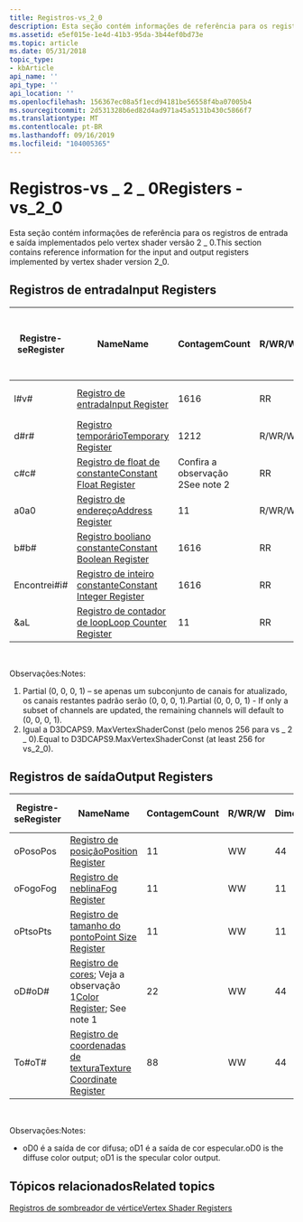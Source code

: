 ```yaml
---
title: Registros-vs_2_0
description: Esta seção contém informações de referência para os registros de entrada e saída implementados pelo vertex shader versão 2 \_ 0.
ms.assetid: e5ef015e-1e4d-41b3-95da-3b44ef0bd73e
ms.topic: article
ms.date: 05/31/2018
topic_type:
- kbArticle
api_name: ''
api_type: ''
api_location: ''
ms.openlocfilehash: 156367ec08a5f1ecd94181be56558f4ba07005b4
ms.sourcegitcommit: 2d531328b6ed82d4ad971a45a5131b430c5866f7
ms.translationtype: MT
ms.contentlocale: pt-BR
ms.lasthandoff: 09/16/2019
ms.locfileid: "104005365"
---
```

# <a name="registers---vs_2_0"></a><span data-ttu-id="c57d1-103">Registros-vs \_ 2 \_ 0</span><span class="sxs-lookup"><span data-stu-id="c57d1-103">Registers - vs\_2\_0</span></span>

<span data-ttu-id="c57d1-104">Esta seção contém informações de referência para os registros de entrada e saída implementados pelo vertex shader versão 2 \_ 0.</span><span class="sxs-lookup"><span data-stu-id="c57d1-104">This section contains reference information for the input and output registers implemented by vertex shader version 2\_0.</span></span>

## <a name="input-registers"></a><span data-ttu-id="c57d1-105">Registros de entrada</span><span class="sxs-lookup"><span data-stu-id="c57d1-105">Input Registers</span></span>



| <span data-ttu-id="c57d1-106">Registre-se</span><span class="sxs-lookup"><span data-stu-id="c57d1-106">Register</span></span> | <span data-ttu-id="c57d1-107">Name</span><span class="sxs-lookup"><span data-stu-id="c57d1-107">Name</span></span>                                                                                      | <span data-ttu-id="c57d1-108">Contagem</span><span class="sxs-lookup"><span data-stu-id="c57d1-108">Count</span></span>      | <span data-ttu-id="c57d1-109">R/W</span><span class="sxs-lookup"><span data-stu-id="c57d1-109">R/W</span></span> | <span data-ttu-id="c57d1-110">\# Portas de leitura</span><span class="sxs-lookup"><span data-stu-id="c57d1-110">\# Read ports</span></span> | <span data-ttu-id="c57d1-111">\# Leituras/InStr</span><span class="sxs-lookup"><span data-stu-id="c57d1-111">\# Reads / inst</span></span> | <span data-ttu-id="c57d1-112">Dimensão</span><span class="sxs-lookup"><span data-stu-id="c57d1-112">Dimension</span></span> | <span data-ttu-id="c57d1-113">RelAddr</span><span class="sxs-lookup"><span data-stu-id="c57d1-113">RelAddr</span></span> | <span data-ttu-id="c57d1-114">Padrões</span><span class="sxs-lookup"><span data-stu-id="c57d1-114">Defaults</span></span>     | <span data-ttu-id="c57d1-115">Requer DCL</span><span class="sxs-lookup"><span data-stu-id="c57d1-115">Requires DCL</span></span> |
|----------|-------------------------------------------------------------------------------------------|------------|-----|---------------|-----------------|-----------|---------|--------------|--------------|
| <span data-ttu-id="c57d1-116">l\#</span><span class="sxs-lookup"><span data-stu-id="c57d1-116">v\#</span></span>      | [<span data-ttu-id="c57d1-117">Registro de entrada</span><span class="sxs-lookup"><span data-stu-id="c57d1-117">Input Register</span></span>](dx9-graphics-reference-asm-vs-registers-input.md)                       | <span data-ttu-id="c57d1-118">16</span><span class="sxs-lookup"><span data-stu-id="c57d1-118">16</span></span>         | <span data-ttu-id="c57d1-119">R</span><span class="sxs-lookup"><span data-stu-id="c57d1-119">R</span></span>   | <span data-ttu-id="c57d1-120">1</span><span class="sxs-lookup"><span data-stu-id="c57d1-120">1</span></span>             | <span data-ttu-id="c57d1-121">Ilimitado</span><span class="sxs-lookup"><span data-stu-id="c57d1-121">Unlimited</span></span>       | <span data-ttu-id="c57d1-122">4</span><span class="sxs-lookup"><span data-stu-id="c57d1-122">4</span></span>         | <span data-ttu-id="c57d1-123">Não</span><span class="sxs-lookup"><span data-stu-id="c57d1-123">No</span></span>      | <span data-ttu-id="c57d1-124">Veja a observação 1</span><span class="sxs-lookup"><span data-stu-id="c57d1-124">See note 1</span></span>   | <span data-ttu-id="c57d1-125">Yes</span><span class="sxs-lookup"><span data-stu-id="c57d1-125">Yes</span></span>          |
| <span data-ttu-id="c57d1-126">d\#</span><span class="sxs-lookup"><span data-stu-id="c57d1-126">r\#</span></span>      | [<span data-ttu-id="c57d1-127">Registro temporário</span><span class="sxs-lookup"><span data-stu-id="c57d1-127">Temporary Register</span></span>](dx9-graphics-reference-asm-vs-registers-temporary.md)               | <span data-ttu-id="c57d1-128">12</span><span class="sxs-lookup"><span data-stu-id="c57d1-128">12</span></span>         | <span data-ttu-id="c57d1-129">R/W</span><span class="sxs-lookup"><span data-stu-id="c57d1-129">R/W</span></span> | <span data-ttu-id="c57d1-130">3</span><span class="sxs-lookup"><span data-stu-id="c57d1-130">3</span></span>             | <span data-ttu-id="c57d1-131">Ilimitado</span><span class="sxs-lookup"><span data-stu-id="c57d1-131">Unlimited</span></span>       | <span data-ttu-id="c57d1-132">4</span><span class="sxs-lookup"><span data-stu-id="c57d1-132">4</span></span>         | <span data-ttu-id="c57d1-133">Não</span><span class="sxs-lookup"><span data-stu-id="c57d1-133">No</span></span>      | <span data-ttu-id="c57d1-134">Nenhum</span><span class="sxs-lookup"><span data-stu-id="c57d1-134">None</span></span>         | <span data-ttu-id="c57d1-135">No</span><span class="sxs-lookup"><span data-stu-id="c57d1-135">No</span></span>           |
| <span data-ttu-id="c57d1-136">c\#</span><span class="sxs-lookup"><span data-stu-id="c57d1-136">c\#</span></span>      | [<span data-ttu-id="c57d1-137">Registro de float de constante</span><span class="sxs-lookup"><span data-stu-id="c57d1-137">Constant Float Register</span></span>](dx9-graphics-reference-asm-vs-registers-constant-float.md)     | <span data-ttu-id="c57d1-138">Confira a observação 2</span><span class="sxs-lookup"><span data-stu-id="c57d1-138">See note 2</span></span> | <span data-ttu-id="c57d1-139">R</span><span class="sxs-lookup"><span data-stu-id="c57d1-139">R</span></span>   | <span data-ttu-id="c57d1-140">1</span><span class="sxs-lookup"><span data-stu-id="c57d1-140">1</span></span>             | <span data-ttu-id="c57d1-141">2</span><span class="sxs-lookup"><span data-stu-id="c57d1-141">2</span></span>               | <span data-ttu-id="c57d1-142">4</span><span class="sxs-lookup"><span data-stu-id="c57d1-142">4</span></span>         | <span data-ttu-id="c57d1-143">a0/aL</span><span class="sxs-lookup"><span data-stu-id="c57d1-143">a0 / aL</span></span> | <span data-ttu-id="c57d1-144">(0, 0, 0, 0)</span><span class="sxs-lookup"><span data-stu-id="c57d1-144">(0, 0, 0, 0)</span></span> | <span data-ttu-id="c57d1-145">No</span><span class="sxs-lookup"><span data-stu-id="c57d1-145">No</span></span>           |
| <span data-ttu-id="c57d1-146">a0</span><span class="sxs-lookup"><span data-stu-id="c57d1-146">a0</span></span>       | [<span data-ttu-id="c57d1-147">Registro de endereço</span><span class="sxs-lookup"><span data-stu-id="c57d1-147">Address Register</span></span>](dx9-graphics-reference-asm-vs-registers-address.md)                   | <span data-ttu-id="c57d1-148">1</span><span class="sxs-lookup"><span data-stu-id="c57d1-148">1</span></span>          | <span data-ttu-id="c57d1-149">R/W</span><span class="sxs-lookup"><span data-stu-id="c57d1-149">R/W</span></span> | <span data-ttu-id="c57d1-150">1</span><span class="sxs-lookup"><span data-stu-id="c57d1-150">1</span></span>             | <span data-ttu-id="c57d1-151">2</span><span class="sxs-lookup"><span data-stu-id="c57d1-151">2</span></span>               | <span data-ttu-id="c57d1-152">4</span><span class="sxs-lookup"><span data-stu-id="c57d1-152">4</span></span>         | <span data-ttu-id="c57d1-153">Não</span><span class="sxs-lookup"><span data-stu-id="c57d1-153">No</span></span>      | <span data-ttu-id="c57d1-154">Nenhum</span><span class="sxs-lookup"><span data-stu-id="c57d1-154">None</span></span>         | <span data-ttu-id="c57d1-155">No</span><span class="sxs-lookup"><span data-stu-id="c57d1-155">No</span></span>           |
| <span data-ttu-id="c57d1-156">b\#</span><span class="sxs-lookup"><span data-stu-id="c57d1-156">b\#</span></span>      | [<span data-ttu-id="c57d1-157">Registro booliano constante</span><span class="sxs-lookup"><span data-stu-id="c57d1-157">Constant Boolean Register</span></span>](dx9-graphics-reference-asm-vs-registers-constant-boolean.md) | <span data-ttu-id="c57d1-158">16</span><span class="sxs-lookup"><span data-stu-id="c57d1-158">16</span></span>         | <span data-ttu-id="c57d1-159">R</span><span class="sxs-lookup"><span data-stu-id="c57d1-159">R</span></span>   | <span data-ttu-id="c57d1-160">1</span><span class="sxs-lookup"><span data-stu-id="c57d1-160">1</span></span>             | <span data-ttu-id="c57d1-161">1</span><span class="sxs-lookup"><span data-stu-id="c57d1-161">1</span></span>               | <span data-ttu-id="c57d1-162">1</span><span class="sxs-lookup"><span data-stu-id="c57d1-162">1</span></span>         | <span data-ttu-id="c57d1-163">Não</span><span class="sxs-lookup"><span data-stu-id="c57d1-163">No</span></span>      | <span data-ttu-id="c57d1-164">FALSE</span><span class="sxs-lookup"><span data-stu-id="c57d1-164">FALSE</span></span>        | <span data-ttu-id="c57d1-165">No</span><span class="sxs-lookup"><span data-stu-id="c57d1-165">No</span></span>           |
| <span data-ttu-id="c57d1-166">Encontrei\#</span><span class="sxs-lookup"><span data-stu-id="c57d1-166">i\#</span></span>      | [<span data-ttu-id="c57d1-167">Registro de inteiro constante</span><span class="sxs-lookup"><span data-stu-id="c57d1-167">Constant Integer Register</span></span>](dx9-graphics-reference-asm-vs-registers-constant-integer.md) | <span data-ttu-id="c57d1-168">16</span><span class="sxs-lookup"><span data-stu-id="c57d1-168">16</span></span>         | <span data-ttu-id="c57d1-169">R</span><span class="sxs-lookup"><span data-stu-id="c57d1-169">R</span></span>   | <span data-ttu-id="c57d1-170">1</span><span class="sxs-lookup"><span data-stu-id="c57d1-170">1</span></span>             | <span data-ttu-id="c57d1-171">1</span><span class="sxs-lookup"><span data-stu-id="c57d1-171">1</span></span>               | <span data-ttu-id="c57d1-172">4</span><span class="sxs-lookup"><span data-stu-id="c57d1-172">4</span></span>         | <span data-ttu-id="c57d1-173">Não</span><span class="sxs-lookup"><span data-stu-id="c57d1-173">No</span></span>      | <span data-ttu-id="c57d1-174">(0, 0, 0, 0)</span><span class="sxs-lookup"><span data-stu-id="c57d1-174">(0, 0, 0, 0)</span></span> | <span data-ttu-id="c57d1-175">No</span><span class="sxs-lookup"><span data-stu-id="c57d1-175">No</span></span>           |
| <span data-ttu-id="c57d1-176">&</span><span class="sxs-lookup"><span data-stu-id="c57d1-176">aL</span></span>       | [<span data-ttu-id="c57d1-177">Registro de contador de loop</span><span class="sxs-lookup"><span data-stu-id="c57d1-177">Loop Counter Register</span></span>](dx9-graphics-reference-asm-vs-registers-loop-counter.md)         | <span data-ttu-id="c57d1-178">1</span><span class="sxs-lookup"><span data-stu-id="c57d1-178">1</span></span>          | <span data-ttu-id="c57d1-179">R</span><span class="sxs-lookup"><span data-stu-id="c57d1-179">R</span></span>   | <span data-ttu-id="c57d1-180">1</span><span class="sxs-lookup"><span data-stu-id="c57d1-180">1</span></span>             | <span data-ttu-id="c57d1-181">2</span><span class="sxs-lookup"><span data-stu-id="c57d1-181">2</span></span>               | <span data-ttu-id="c57d1-182">1</span><span class="sxs-lookup"><span data-stu-id="c57d1-182">1</span></span>         | <span data-ttu-id="c57d1-183">Não</span><span class="sxs-lookup"><span data-stu-id="c57d1-183">No</span></span>      | <span data-ttu-id="c57d1-184">Nenhum</span><span class="sxs-lookup"><span data-stu-id="c57d1-184">None</span></span>         | <span data-ttu-id="c57d1-185">No</span><span class="sxs-lookup"><span data-stu-id="c57d1-185">No</span></span>           |



 

<span data-ttu-id="c57d1-186">Observações:</span><span class="sxs-lookup"><span data-stu-id="c57d1-186">Notes:</span></span>

1.  <span data-ttu-id="c57d1-187">Partial (0, 0, 0, 1) – se apenas um subconjunto de canais for atualizado, os canais restantes padrão serão (0, 0, 0, 1).</span><span class="sxs-lookup"><span data-stu-id="c57d1-187">Partial (0, 0, 0, 1) - If only a subset of channels are updated, the remaining channels will default to (0, 0, 0, 1).</span></span>
2.  <span data-ttu-id="c57d1-188">Igual a D3DCAPS9. MaxVertexShaderConst (pelo menos 256 para vs \_ 2 \_ 0).</span><span class="sxs-lookup"><span data-stu-id="c57d1-188">Equal to D3DCAPS9.MaxVertexShaderConst (at least 256 for vs\_2\_0).</span></span>

## <a name="output-registers"></a><span data-ttu-id="c57d1-189">Registros de saída</span><span class="sxs-lookup"><span data-stu-id="c57d1-189">Output Registers</span></span>



| <span data-ttu-id="c57d1-190">Registre-se</span><span class="sxs-lookup"><span data-stu-id="c57d1-190">Register</span></span> | <span data-ttu-id="c57d1-191">Name</span><span class="sxs-lookup"><span data-stu-id="c57d1-191">Name</span></span>                                                                                          | <span data-ttu-id="c57d1-192">Contagem</span><span class="sxs-lookup"><span data-stu-id="c57d1-192">Count</span></span> | <span data-ttu-id="c57d1-193">R/W</span><span class="sxs-lookup"><span data-stu-id="c57d1-193">R/W</span></span> | <span data-ttu-id="c57d1-194">Dimensão</span><span class="sxs-lookup"><span data-stu-id="c57d1-194">Dimension</span></span> | <span data-ttu-id="c57d1-195">RelAddr</span><span class="sxs-lookup"><span data-stu-id="c57d1-195">RelAddr</span></span> | <span data-ttu-id="c57d1-196">Padrões</span><span class="sxs-lookup"><span data-stu-id="c57d1-196">Defaults</span></span> | <span data-ttu-id="c57d1-197">Requer DCL</span><span class="sxs-lookup"><span data-stu-id="c57d1-197">Requires DCL</span></span> |
|----------|-----------------------------------------------------------------------------------------------|-------|-----|-----------|---------|----------|--------------|
| <span data-ttu-id="c57d1-198">oPos</span><span class="sxs-lookup"><span data-stu-id="c57d1-198">oPos</span></span>     | [<span data-ttu-id="c57d1-199">Registro de posição</span><span class="sxs-lookup"><span data-stu-id="c57d1-199">Position Register</span></span>](dx9-graphics-reference-asm-vs-registers-position.md)                     | <span data-ttu-id="c57d1-200">1</span><span class="sxs-lookup"><span data-stu-id="c57d1-200">1</span></span>     | <span data-ttu-id="c57d1-201">W</span><span class="sxs-lookup"><span data-stu-id="c57d1-201">W</span></span>   | <span data-ttu-id="c57d1-202">4</span><span class="sxs-lookup"><span data-stu-id="c57d1-202">4</span></span>         | <span data-ttu-id="c57d1-203">Não</span><span class="sxs-lookup"><span data-stu-id="c57d1-203">No</span></span>      | <span data-ttu-id="c57d1-204">Nenhum</span><span class="sxs-lookup"><span data-stu-id="c57d1-204">None</span></span>     | <span data-ttu-id="c57d1-205">No</span><span class="sxs-lookup"><span data-stu-id="c57d1-205">No</span></span>           |
| <span data-ttu-id="c57d1-206">oFog</span><span class="sxs-lookup"><span data-stu-id="c57d1-206">oFog</span></span>     | [<span data-ttu-id="c57d1-207">Registro de neblina</span><span class="sxs-lookup"><span data-stu-id="c57d1-207">Fog Register</span></span>](dx9-graphics-reference-asm-vs-registers-fog.md)                               | <span data-ttu-id="c57d1-208">1</span><span class="sxs-lookup"><span data-stu-id="c57d1-208">1</span></span>     | <span data-ttu-id="c57d1-209">W</span><span class="sxs-lookup"><span data-stu-id="c57d1-209">W</span></span>   | <span data-ttu-id="c57d1-210">1</span><span class="sxs-lookup"><span data-stu-id="c57d1-210">1</span></span>         | <span data-ttu-id="c57d1-211">Não</span><span class="sxs-lookup"><span data-stu-id="c57d1-211">No</span></span>      | <span data-ttu-id="c57d1-212">Nenhum</span><span class="sxs-lookup"><span data-stu-id="c57d1-212">None</span></span>     | <span data-ttu-id="c57d1-213">No</span><span class="sxs-lookup"><span data-stu-id="c57d1-213">No</span></span>           |
| <span data-ttu-id="c57d1-214">oPts</span><span class="sxs-lookup"><span data-stu-id="c57d1-214">oPts</span></span>     | [<span data-ttu-id="c57d1-215">Registro de tamanho do ponto</span><span class="sxs-lookup"><span data-stu-id="c57d1-215">Point Size Register</span></span>](dx9-graphics-reference-asm-vs-registers-point-size.md)                 | <span data-ttu-id="c57d1-216">1</span><span class="sxs-lookup"><span data-stu-id="c57d1-216">1</span></span>     | <span data-ttu-id="c57d1-217">W</span><span class="sxs-lookup"><span data-stu-id="c57d1-217">W</span></span>   | <span data-ttu-id="c57d1-218">1</span><span class="sxs-lookup"><span data-stu-id="c57d1-218">1</span></span>         | <span data-ttu-id="c57d1-219">Não</span><span class="sxs-lookup"><span data-stu-id="c57d1-219">No</span></span>      | <span data-ttu-id="c57d1-220">Nenhum</span><span class="sxs-lookup"><span data-stu-id="c57d1-220">None</span></span>     | <span data-ttu-id="c57d1-221">No</span><span class="sxs-lookup"><span data-stu-id="c57d1-221">No</span></span>           |
| <span data-ttu-id="c57d1-222">oD\#</span><span class="sxs-lookup"><span data-stu-id="c57d1-222">oD\#</span></span>     | <span data-ttu-id="c57d1-223">[Registro de cores](dx9-graphics-reference-asm-vs-registers-color.md); Veja a observação 1</span><span class="sxs-lookup"><span data-stu-id="c57d1-223">[Color Register](dx9-graphics-reference-asm-vs-registers-color.md); See note 1</span></span>               | <span data-ttu-id="c57d1-224">2</span><span class="sxs-lookup"><span data-stu-id="c57d1-224">2</span></span>     | <span data-ttu-id="c57d1-225">W</span><span class="sxs-lookup"><span data-stu-id="c57d1-225">W</span></span>   | <span data-ttu-id="c57d1-226">4</span><span class="sxs-lookup"><span data-stu-id="c57d1-226">4</span></span>         | <span data-ttu-id="c57d1-227">Não</span><span class="sxs-lookup"><span data-stu-id="c57d1-227">No</span></span>      | <span data-ttu-id="c57d1-228">Nenhum</span><span class="sxs-lookup"><span data-stu-id="c57d1-228">None</span></span>     | <span data-ttu-id="c57d1-229">No</span><span class="sxs-lookup"><span data-stu-id="c57d1-229">No</span></span>           |
| <span data-ttu-id="c57d1-230">To\#</span><span class="sxs-lookup"><span data-stu-id="c57d1-230">oT\#</span></span>     | [<span data-ttu-id="c57d1-231">Registro de coordenadas de textura</span><span class="sxs-lookup"><span data-stu-id="c57d1-231">Texture Coordinate Register</span></span>](dx9-graphics-reference-asm-vs-registers-texture-coordinate.md) | <span data-ttu-id="c57d1-232">8</span><span class="sxs-lookup"><span data-stu-id="c57d1-232">8</span></span>     | <span data-ttu-id="c57d1-233">W</span><span class="sxs-lookup"><span data-stu-id="c57d1-233">W</span></span>   | <span data-ttu-id="c57d1-234">4</span><span class="sxs-lookup"><span data-stu-id="c57d1-234">4</span></span>         | <span data-ttu-id="c57d1-235">Não</span><span class="sxs-lookup"><span data-stu-id="c57d1-235">No</span></span>      | <span data-ttu-id="c57d1-236">Nenhum</span><span class="sxs-lookup"><span data-stu-id="c57d1-236">None</span></span>     | <span data-ttu-id="c57d1-237">No</span><span class="sxs-lookup"><span data-stu-id="c57d1-237">No</span></span>           |



 

<span data-ttu-id="c57d1-238">Observações:</span><span class="sxs-lookup"><span data-stu-id="c57d1-238">Notes:</span></span>

-   <span data-ttu-id="c57d1-239">oD0 é a saída de cor difusa; oD1 é a saída de cor especular.</span><span class="sxs-lookup"><span data-stu-id="c57d1-239">oD0 is the diffuse color output; oD1 is the specular color output.</span></span>

## <a name="related-topics"></a><span data-ttu-id="c57d1-240">Tópicos relacionados</span><span class="sxs-lookup"><span data-stu-id="c57d1-240">Related topics</span></span>

<dl> <dt>

[<span data-ttu-id="c57d1-241">Registros de sombreador de vértice</span><span class="sxs-lookup"><span data-stu-id="c57d1-241">Vertex Shader Registers</span></span>](dx9-graphics-reference-asm-vs-registers.md)
</dt> </dl>

 

 




